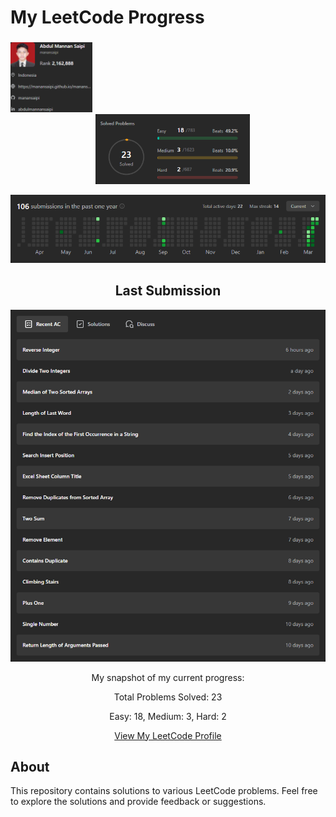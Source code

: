 # My LeetCode Progress

###

<div align="center">
<p float="left">
  <img src="./automation/ss_result/profile.png" width="26%" style="margin-right: 1000px;" /> &nbsp; &nbsp; 
  <img src="./automation/ss_result/solvedProblems.png" width="49%" /> 
</p>

![Submissions](./automation/ss_result/submissions.png)

<h2 align="center">Last Submission</h2>

![LastSubmission](./automation/ss_result/lastSubmissions.png)


My snapshot of my current progress:

Total Problems Solved: 23


Easy: 18, 
Medium: 3, 
Hard: 2

[View My LeetCode Profile](https://leetcode.com/manansaipi)
</div>

## About

This repository contains solutions to various LeetCode problems. Feel free to explore the solutions and provide feedback or suggestions.
